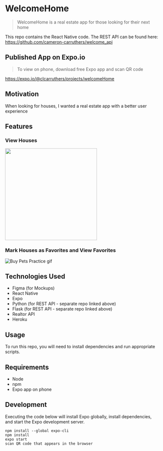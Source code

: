 # WelcomeHome

> WelcomeHome is a real estate app for those looking for their next home

This repo contains the React Native code.  The REST API can be found here: https://github.com/cameron-carruthers/welcome_api

## Published App on Expo.io

> To view on phone, download free Expo app and scan QR code

https://expo.io/@clcarruthers/projects/welcomeHome

## Motivation

When looking for houses, I wanted a real estate app with a better user experience

## Features

### View Houses

<img src="https://github.com/cameron-carruthers/welcome-home/blob/main/view-houses.gif" width="300">

### Mark Houses as Favorites and View Favorites

![Buy Pets Practice gif](https://github.com/cameron-carruthers/practice-tracker/blob/master/buy-pets.gif
)

## Technologies Used

- Figma (for Mockups)
- React Native
- Expo
- Python (for REST API - separate repo linked above)
- Flask (for REST API - separate repo linked above)
- Realtor API
- Heroku

## Usage

To run this repo, you will need to install dependencies and run appropriate scripts.

## Requirements

- Node
- npm
- Expo app on phone

## Development

Executing the code below will install Expo globally, install dependencies, and start the Expo development server.

```
npm install --global expo-cli
npm install
expo start
scan QR code that appears in the browser

```
